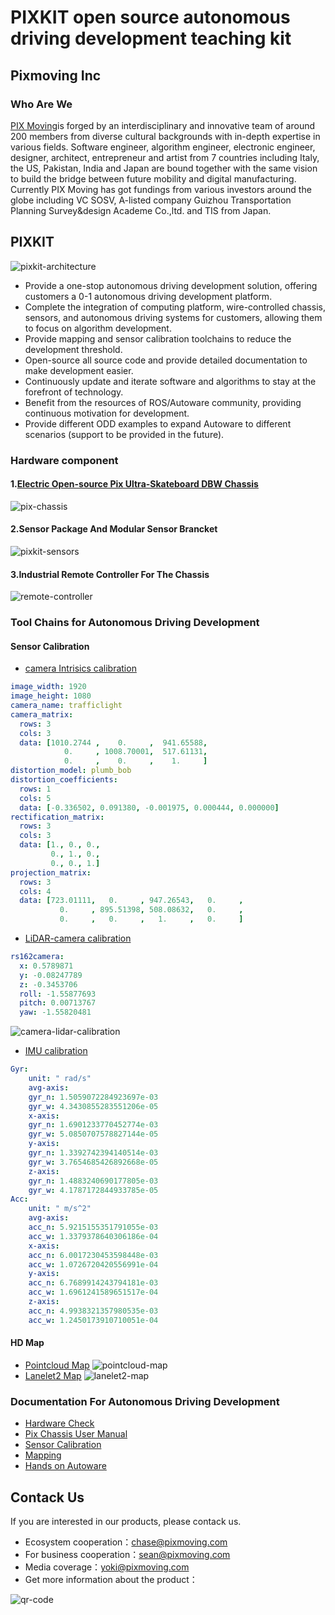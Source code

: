 <!--
 Copyright 2023 Pixmoving, Inc.
 
 Licensed under the Apache License, Version 2.0 (the "License");
 you may not use this file except in compliance with the License.
 You may obtain a copy of the License at
 
     http://www.apache.org/licenses/LICENSE-2.0
 
 Unless required by applicable law or agreed to in writing, software
 distributed under the License is distributed on an "AS IS" BASIS,
 WITHOUT WARRANTIES OR CONDITIONS OF ANY KIND, either express or implied.
 See the License for the specific language governing permissions and
 limitations under the License.
-->

# PIXKIT open source autonomous driving development teaching kit
## Pixmoving Inc

### Who Are We
[PIX Moving](http://www.pixmoving.city)is forged by an interdisciplinary and innovative team of around 200 members from diverse cultural backgrounds with in-depth expertise in various fields. Software engineer, algorithm engineer, electronic engineer, designer, architect, entrepreneur and artist from 7 countries including Italy, the US, Pakistan, India and Japan are bound together with the same vision to build the bridge between future mobility and digital manufacturing. Currently PIX Moving has got fundings from various investors around the globe including VC SOSV, A-listed company Guizhou Transportation Planning Survey&design Academe Co.,ltd. and TIS from Japan.
## PIXKIT
![pixkit-architecture](./images/pixkit-architecture.jpg)

- Provide a one-stop autonomous driving development solution, offering customers a 0-1 autonomous driving development platform.
- Complete the integration of computing platform, wire-controlled chassis, sensors, and autonomous driving systems for customers, allowing them to focus on algorithm development.
- Provide mapping and sensor calibration toolchains to reduce the development threshold.
- Open-source all source code and provide detailed documentation to make development easier.
- Continuously update and iterate software and algorithms to stay at the forefront of technology.
- Benefit from the resources of ROS/Autoware community, providing continuous motivation for development.
- Provide different ODD examples to expand Autoware to different scenarios (support to be provided in the future).

### Hardware component

#### 1.[Electric Open-source Pix Ultra-Skateboard DBW Chassis](http://www.pixmoving.city/?page_id=673)
![pix-chassis](./images/pix_chassis.jpg)
#### 2.Sensor Package And Modular Sensor Brancket
![pixkit-sensors](./images/pix_hooke.jpg)
#### 3.Industrial Remote Controller For The Chassis
![remote-controller](./images/remote-controller.jpg)

### Tool Chains for Autonomous Driving Development
#### Sensor Calibration

- [camera Intrisics calibration](./sensor-calibration/camera-intrisics-calibration.md)
````yaml
image_width: 1920
image_height: 1080
camera_name: trafficlight
camera_matrix:
  rows: 3
  cols: 3
  data: [1010.2744 ,    0.     ,  941.65588,
            0.     , 1008.70001,  517.61131,
            0.     ,    0.     ,    1.     ]
distortion_model: plumb_bob
distortion_coefficients:
  rows: 1
  cols: 5
  data: [-0.336502, 0.091380, -0.001975, 0.000444, 0.000000]
rectification_matrix:
  rows: 3
  cols: 3
  data: [1., 0., 0.,
         0., 1., 0.,
         0., 0., 1.]
projection_matrix:
  rows: 3
  cols: 4
  data: [723.01111,   0.     , 947.26543,   0.     ,
           0.     , 895.51398, 508.08632,   0.     ,
           0.     ,   0.     ,   1.     ,   0.     ]
````
- [LiDAR-camera calibration](./sensor-calibration/LiDAR-camera-calibration.md)
```yaml
rs162camera:
  x: 0.5789871
  y: -0.08247789
  z: -0.3453706
  roll: -1.55877693
  pitch: 0.00713767
  yaw: -1.55820481
```
![camera-lidar-calibration](./sensor-calibration/image/lidar2camera/cali_result.jpg)
- [IMU calibration](./sensor-calibration/IMU-calibration.md)
```yaml
Gyr:
    unit: " rad/s"
    avg-axis:
    gyr_n: 1.5059072284923697e-03
    gyr_w: 4.3430855283551206e-05
    x-axis:
    gyr_n: 1.6901233770452774e-03
    gyr_w: 5.0850707578827144e-05
    y-axis:
    gyr_n: 1.3392742394140514e-03
    gyr_w: 3.7654685426892668e-05
    z-axis:
    gyr_n: 1.4883240690177805e-03
    gyr_w: 4.1787172844933785e-05
Acc:
    unit: " m/s^2"
    avg-axis:
    acc_n: 5.9215155351791055e-03
    acc_w: 1.3379378640306186e-04
    x-axis:
    acc_n: 6.0017230453598448e-03
    acc_w: 1.0726720420556991e-04
    y-axis:
    acc_n: 6.7689914243794181e-03
    acc_w: 1.6961241589651517e-04
    z-axis:
    acc_n: 4.9938321357980535e-03
    acc_w: 1.2450173910710051e-04
```

#### HD Map
- [Pointcloud Map](./mapping/Building_map.md)
![pointcloud-map](./images/pointcloud-map.jpg)
- [Lanelet2 Map](./mapping/lanelet2-map.md)
![lanelet2-map](./images/lanelet2-map.jpg)

### Documentation For Autonomous Driving Development
- [Hardware Check](./Hardware-Check/index.md)
- [Pix Chassis User Manual](./pix-chassis-user-manual/index.md)
- [Sensor Calibration](./sensor-calibration/index.md)
- [Mapping](./mapping/index.md)
- [Hands on Autoware](./hands-on-Autoware/start_autoware.md)

## Contack Us
If you are interested in our products, please contack us.
- Ecosystem cooperation：<chase@pixmoving.com>
- For business cooperation：<sean@pixmoving.com>
- Media coverage：<yoki@pixmoving.com>
- Get more information about the product：

![qr-code](./images/qr-code.png)